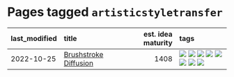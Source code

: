 # Pages tagged `artisticstyletransfer`

|last_modified|title|est. idea maturity|tags
|:---|:---|---:|:---|
|2022-10-25|[Brushstroke Diffusion](../brushstroke-diffusion.md)|1408|[![](https://img.shields.io/badge/tag-artisticstyletransfer-b25b5)](../tags/artisticstyletransfer.md) [![](https://img.shields.io/badge/tag-creativity-76bb24)](../tags/creativity.md) [![](https://img.shields.io/badge/tag-deepgenerativemodeling-496a1)](../tags/deepgenerativemodeling.md) [![](https://img.shields.io/badge/tag-experimental-869bd0)](../tags/experimental.md) [![](https://img.shields.io/badge/tag-imageprocessing-683f3)](../tags/imageprocessing.md) [![](https://img.shields.io/badge/tag-modeltraining-96bcc)](../tags/modeltraining.md) [![](https://img.shields.io/badge/tag-painting-77485f)](../tags/painting.md) [![](https://img.shields.io/badge/tag-wip-53417a)](../tags/wip.md)|